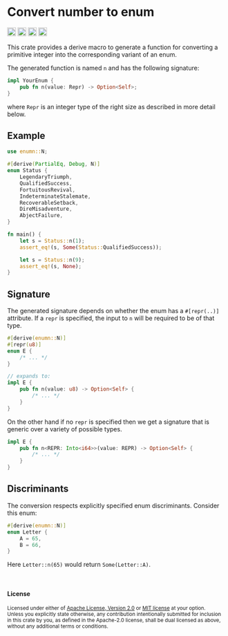 Convert number to enum
======================

[<img alt="github" src="https://img.shields.io/badge/github-dtolnay/enumn-8da0cb?style=for-the-badge&labelColor=555555&logo=github" height="20">](https://github.com/dtolnay/enumn)
[<img alt="crates.io" src="https://img.shields.io/crates/v/enumn.svg?style=for-the-badge&color=fc8d62&logo=rust" height="20">](https://crates.io/crates/enumn)
[<img alt="docs.rs" src="https://img.shields.io/badge/docs.rs-enumn-66c2a5?style=for-the-badge&labelColor=555555&logo=docs.rs" height="20">](https://docs.rs/enumn)
[<img alt="build status" src="https://img.shields.io/github/actions/workflow/status/dtolnay/enumn/ci.yml?branch=master&style=for-the-badge" height="20">](https://github.com/dtolnay/enumn/actions?query=branch%3Amaster)

This crate provides a derive macro to generate a function for converting a
primitive integer into the corresponding variant of an enum.

The generated function is named `n` and has the following signature:

```rust
impl YourEnum {
    pub fn n(value: Repr) -> Option<Self>;
}
```

where `Repr` is an integer type of the right size as described in more
detail below.

## Example

```rust
use enumn::N;

#[derive(PartialEq, Debug, N)]
enum Status {
    LegendaryTriumph,
    QualifiedSuccess,
    FortuitousRevival,
    IndeterminateStalemate,
    RecoverableSetback,
    DireMisadventure,
    AbjectFailure,
}

fn main() {
    let s = Status::n(1);
    assert_eq!(s, Some(Status::QualifiedSuccess));

    let s = Status::n(9);
    assert_eq!(s, None);
}
```

## Signature

The generated signature depends on whether the enum has a `#[repr(..)]`
attribute. If a `repr` is specified, the input to `n` will be required to be
of that type.

```rust
#[derive(enumn::N)]
#[repr(u8)]
enum E {
    /* ... */
}

// expands to:
impl E {
    pub fn n(value: u8) -> Option<Self> {
        /* ... */
    }
}
```

On the other hand if no `repr` is specified then we get a signature that is
generic over a variety of possible types.

```rust
impl E {
    pub fn n<REPR: Into<i64>>(value: REPR) -> Option<Self> {
        /* ... */
    }
}
```

## Discriminants

The conversion respects explicitly specified enum discriminants. Consider
this enum:

```rust
#[derive(enumn::N)]
enum Letter {
    A = 65,
    B = 66,
}
```

Here `Letter::n(65)` would return `Some(Letter::A)`.

<br>

#### License

<sup>
Licensed under either of <a href="LICENSE-APACHE">Apache License, Version
2.0</a> or <a href="LICENSE-MIT">MIT license</a> at your option.
</sup>

<br>

<sub>
Unless you explicitly state otherwise, any contribution intentionally submitted
for inclusion in this crate by you, as defined in the Apache-2.0 license, shall
be dual licensed as above, without any additional terms or conditions.
</sub>
